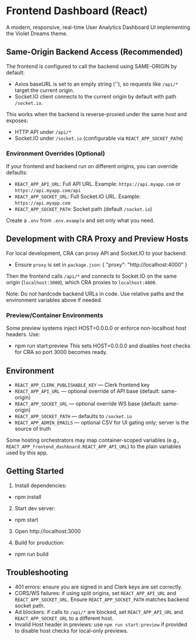 # Frontend Dashboard (React)

A modern, responsive, real-time User Analytics Dashboard UI implementing the Violet Dreams theme.

## Same-Origin Backend Access (Recommended)

The frontend is configured to call the backend using SAME-ORIGIN by default:
- Axios baseURL is set to an empty string (''), so requests like `/api/*` target the current origin.
- Socket.IO client connects to the current origin by default with path `/socket.io`.

This works when the backend is reverse-proxied under the same host and exposes:
- HTTP API under `/api/*`
- Socket.IO under `/socket.io` (configurable via `REACT_APP_SOCKET_PATH`)

### Environment Overrides (Optional)
If your frontend and backend run on different origins, you can override defaults:
- `REACT_APP_API_URL`: Full API URL. Example: `https://api.myapp.com` or `https://api.myapp.com/api`
- `REACT_APP_SOCKET_URL`: Full Socket.IO URL. Example: `https://api.myapp.com`
- `REACT_APP_SOCKET_PATH`: Socket path (default `/socket.io`)

Create a `.env` from `.env.example` and set only what you need.

## Development with CRA Proxy and Preview Hosts

For local development, CRA can proxy API and Socket.IO to your backend:
- Ensure `proxy` is set in `package.json`:
  {
    "proxy": "http://localhost:4000"
  }

Then the frontend calls `/api/*` and connects to Socket.IO on the same origin (`localhost:3000`), which CRA proxies to `localhost:4000`.

Note: Do not hardcode backend URLs in code. Use relative paths and the environment variables above if needed.

### Preview/Container Environments
Some preview systems inject HOST=0.0.0.0 or enforce non-localhost host headers. Use:
- npm run start:preview
This sets HOST=0.0.0.0 and disables host checks for CRA so port 3000 becomes ready.

## Environment

- `REACT_APP_CLERK_PUBLISHABLE_KEY` — Clerk frontend key
- `REACT_APP_API_URL` — optional override of API base (default: same-origin)
- `REACT_APP_SOCKET_URL` — optional override WS base (default: same-origin)
- `REACT_APP_SOCKET_PATH` — defaults to `/socket.io`
- `REACT_APP_ADMIN_EMAILS` — optional CSV for UI gating only; server is the source of truth

Some hosting orchestrators may map container-scoped variables (e.g., `REACT_APP_frontend_dashboard.REACT_APP_API_URL`) to the plain variables used by this app.

## Getting Started

1) Install dependencies:
- npm install

2) Start dev server:
- npm start

3) Open http://localhost:3000

4) Build for production:
- npm run build

## Troubleshooting

- 401 errors: ensure you are signed in and Clerk keys are set correctly.
- CORS/WS failures: if using split origins, set `REACT_APP_API_URL` and `REACT_APP_SOCKET_URL`. Ensure `REACT_APP_SOCKET_PATH` matches backend socket path.
- Ad blockers: if calls to `/api/*` are blocked, set `REACT_APP_API_URL` and `REACT_APP_SOCKET_URL` to a different host.
- Invalid Host header in previews: use `npm run start:preview` if provided to disable host checks for local-only previews.

